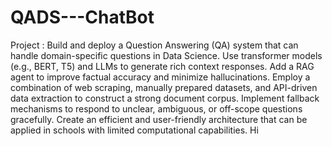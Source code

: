 # QADS---ChatBot
Project : 
Build and deploy a Question Answering (QA) system that can handle domain-specific questions in Data Science.
Use transformer models (e.g., BERT, T5) and LLMs to generate rich context responses.
Add a RAG agent to improve factual accuracy and minimize hallucinations.
Employ a combination of web scraping, manually prepared datasets, and API-driven data extraction to construct a strong document corpus.
Implement fallback mechanisms to respond to unclear, ambiguous, or off-scope questions gracefully.
Create an efficient and user-friendly architecture that can be applied in schools with limited computational capabilities.
Hi
